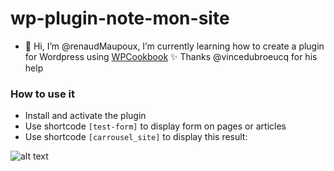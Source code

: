 # wp-plugin-note-mon-site

- 👋 Hi, I’m @renaudMaupoux, I’m currently learning how to create a plugin for Wordpress using [WPCookbook](https://vincentdubroeucq.com/wpcookbook/) :sparkles:
Thanks @vincedubroeucq for his help

### How to use it

* Install and activate the plugin 
* Use shortcode `[test-form]` to display form on pages or articles
* Use shortcode `[carrousel_site]` to display this result:

![alt text](http://ateliermaupoux.com.mare2067.odns.fr/avis.png)


